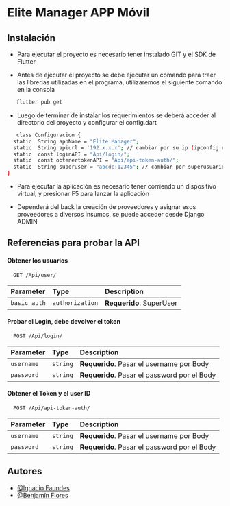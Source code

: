 # Elite Manager APP Móvil


## Instalación

- Para ejecutar el proyecto es necesario tener instalado GIT y el SDK de Flutter

- Antes de ejecutar el proyecto se debe ejecutar un comando para traer las librerias utilizadas en el programa, utilizaremos el siguiente comando en la consola
```bash
   flutter pub get
```
- Luego de terminar de instalar los requerimientos se deberá acceder al directorio del proyecto y configurar el config.dart
```bash
   class Configuracion {
  static  String appName = "Elite Manager";
  static  String apiurl = '192.x.x.x'; // cambiar por su ip (ipconfig en cmd)
  static  const loginAPI = "Api/login/";
  static  const obtenertokenAPI = "Api/api-token-auth/";
  static  String superuser = "abcde:12345"; // cambiar por superusuario creado en db django
}
``` 
- Para ejecutar la aplicación es necesario tener corriendo un dispositivo virtual, y presionar F5 para lanzar la aplicación

- Dependerá del back la creación de proveedores y asignar esos proveedores a diversos insumos, se puede acceder desde Django ADMIN
## Referencias para probar la API

#### Obtener los usuarios

```http
  GET /Api/user/
```

| Parameter | Type     | Description                |
| :-------- | :------- | :------------------------- |
| `basic auth` | `authorization` | **Requerido**. SuperUser |

#### Probar el Login, debe devolver el token

```http
  POST /Api/login/
```

| Parameter | Type     | Description                       |
| :-------- | :------- | :-------------------------------- |
| `username`      | `string` | **Requerido**. Pasar el username por Body |
| `password`      | `string` | **Requerido**. Pasar el password por el Body |

#### Obtener el Token y el user ID

```http
  POST /Api/api-token-auth/
```

| Parameter | Type     | Description                       |
| :-------- | :------- | :-------------------------------- |
| `username`      | `string` | **Requerido**. Pasar el username por Body |
| `password`      | `string` | **Requerido**. Pasar el password por el Body |

## Autores

- [@Ignacio Faundes](https://github.com/negalxd)
- [@Benjamín Flores](https://github.com/Benjaxdddd)



 
